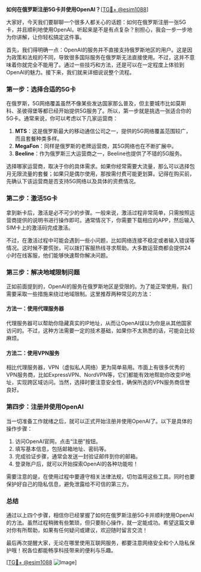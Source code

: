 **如何在俄罗斯注册5G卡并使用OpenAI？**[[TG💪+ @esim1088](https://t.me/s/esim1088)]

大家好，今天我们要聊聊一个很多人都关心的话题：如何在俄罗斯注册一张5G卡，并且顺利地使用OpenAI。听起来是不是有点复杂？别担心，我会一步一步地为你讲解，让你轻松搞定这件事。

首先，我们得明确一点：OpenAI的服务并不直接支持俄罗斯地区的用户。这是因为政策和法规的不同，导致很多国际服务在俄罗斯无法直接使用。不过，这并不意味着你就完全不能用了。通过一些技巧和方法，还是可以在一定程度上体验到OpenAI的魅力。接下来，我们就来详细说说整个流程。

### 第一步：选择合适的5G卡

在俄罗斯，5G网络覆盖虽然不像某些发达国家那么普及，但主要城市比如莫斯科、圣彼得堡等都已经开始提供5G服务了。所以，第一步就是挑选一张适合你的5G卡。通常来说，你可以考虑以下几家运营商：

1. **MTS**：这是俄罗斯最大的移动通信公司之一，提供的5G网络覆盖范围较广，而且套餐种类多样。
2. **MegaFon**：同样是俄罗斯的老牌运营商，其5G网络也在不断扩展中。
3. **Beeline**：作为俄罗斯三大运营商之一，Beeline也提供了不错的5G服务。

选择哪家运营商，取决于你的具体需求。如果你经常需要大流量，那么可以选择包月无限流量的套餐；如果只是偶尔使用，那按需付费可能更划算。记得在购买前，先确认下该运营商是否支持5G网络以及具体的资费情况。

### 第二步：激活5G卡

拿到新卡后，激活是必不可少的步骤。一般来说，激活过程非常简单，只需按照运营商提供的说明书进行操作即可。通常情况下，你需要下载相应的APP，然后输入SIM卡上的激活码完成激活。

不过，在激活过程中可能会遇到一些小问题，比如网络连接不稳定或者输入错误等情况。这时候不要慌张，可以拨打客服热线寻求帮助。大多数运营商都会提供24小时在线客服，他们能够快速帮你解决问题。

### 第三步：解决地域限制问题

正如前面提到的，OpenAI的服务在俄罗斯地区是受限的。为了能正常使用，我们需要采取一些措施来绕过地域限制。这里推荐两种常见的方法：

#### 方法一：使用代理服务器
代理服务器可以帮助你隐藏真实的IP地址，从而让OpenAI误以为你是从其他国家访问的。不过，这种方法需要一定的技术基础，如果你不太熟悉的话，可能会比较麻烦。

#### 方法二：使用VPN服务
相比代理服务器，VPN（虚拟私人网络）更为简单易用。市面上有很多优秀的VPN服务商，比如ExpressVPN、NordVPN等，它们都能有效地帮助你改变IP地址，实现跨区域访问。当然，选择时要注意安全性，确保所选的VPN服务商信誉良好。

### 第四步：注册并使用OpenAI

当一切准备工作就绪之后，就可以正式开始注册并使用OpenAI了。以下是具体的操作步骤：

1. 访问OpenAI官网，点击“注册”按钮。
2. 填写基本信息，包括邮箱地址、密码等。
3. 完成验证步骤，通常会发送一封验证邮件到你的邮箱。
4. 登录账户后，就可以开始探索OpenAI的各种功能啦！

需要注意的是，在使用过程中要遵守相关法律法规，切勿滥用这些工具。同时也要保护好自己的隐私信息，避免泄露给不可信的第三方。

### 总结

通过以上四个步骤，相信你已经掌握了如何在俄罗斯注册5G卡并顺利使用OpenAI的方法。虽然过程稍微有些繁琐，但只要耐心操作，就一定能成功。希望这篇文章对你有所帮助，如果有任何疑问或建议，欢迎随时留言交流！

最后再次提醒大家，无论在哪里使用互联网服务，都要注意网络安全和个人隐私保护哦！祝各位都能畅享科技带来的便利与乐趣。

[[TG💪+ @esim1088](https://t.me/s/esim1088) ![Image](https://i.postimg.cc/4NQfJmqS/Snipaste-2025-05-13-00-14-12.png)]